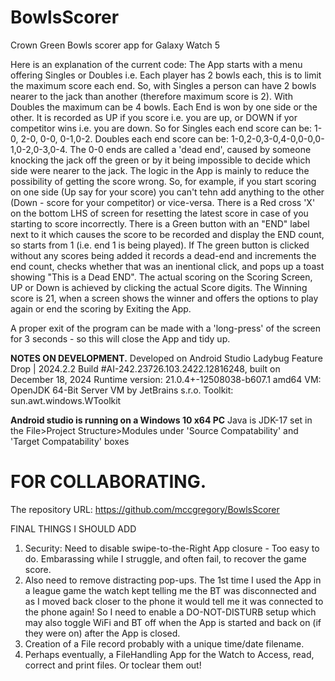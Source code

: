 # BowlsScorer
Crown Green Bowls scorer app for Galaxy Watch 5

Here is an explanation of the current code:
The App starts with a menu offering Singles or Doubles i.e. Each player has 2 bowls each, this is to limit the maximum score each end.
So, with Singles a person can have 2 bowls nearer to the jack than another (therefore maximum score is 2). With Doubles the maximum can be 4 bowls.
Each End is won by one side or the other.
It is recorded as UP if you score i.e. you are up, or DOWN if yor competitor wins i.e. you are down.
So for Singles each end score can be: 1-0, 2-0, 0-0, 0-1,0-2.
Doubles each end score can be: 1-0,2-0,3-0,4-0,0-0,0-1,0-2,0-3,0-4.
The 0-0 ends are called a 'dead end', caused by someone knocking the jack off the green or by it being impossible to decide which side were nearer to the jack.
The logic in the App is mainly to reduce the possibility of getting the score wrong.
So, for example,  if you start scoring on one side (Up say for your score) you can't tehn add anything to the other (Down - score for your competitor) or vice-versa.
There is a Red cross 'X' on the bottom LHS of screen for resetting the latest score in case of you starting to score incorrectly.
There is a Green button with an "END" label next to it which causes the score to be recorded and display the END count, so starts from 1 (i.e. end 1 is being played).
If The green button is clicked without any scores being added it records a dead-end and increments the end count, checks whether that was an inentional click, and pops up a toast showing "This is a Dead END". 
The actual scoring on the Scoring Screen, UP or Down is achieved by clicking the actual Score digits.
The Winning score is 21, when a screen shows the winner and offers the options to play again or end the scoring by Exiting the App.

A proper exit of the program can be made with a 'long-press' of the screen for 3 seconds - so this will close the App and tidy up.

**NOTES ON DEVELOPMENT.**
Developed on Android Studio Ladybug Feature Drop | 2024.2.2
Build #AI-242.23726.103.2422.12816248, built on December 18, 2024
Runtime version: 21.0.4+-12508038-b607.1 amd64
VM: OpenJDK 64-Bit Server VM by JetBrains s.r.o.
Toolkit: sun.awt.windows.WToolkit

**Android studio is running on a Windows 10 x64 PC**
Java is JDK-17 set in the File>Project Structure>Modules under 'Source Compatability' and 'Target Compatability' boxes 

FOR COLLABORATING.
==================
The repository URL:
https://github.com/mccgregory/BowlsScorer

FINAL THINGS I SHOULD ADD
1. Security: Need to disable swipe-to-the-Right App closure - Too easy to do. Embarassing while I struggle, and often fail, to recover the game score.
2. Also need to remove distracting pop-ups. The 1st time I used the App in a league game the watch kept telling me the BT was disconnected and as I moved back closer to the phone it would tell me it was connected to the phone again! So I need to enable a DO-NOT-DISTURB setup which may also toggle WiFi and BT off when the App is started and back on (if they were on) after the App is closed.
3. Creation of a File record probably with a unique time/date filename.
4. Perhaps eventually, a FileHandling App for the Watch to Access, read, correct and print files. Or toclear them out!   
 
